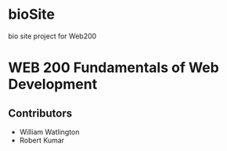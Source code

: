 # bioSite
bio site project for Web200 
<h1>WEB 200 Fundamentals of Web Development</h1>
<h2>Contributors</h2>
<ul>
    <li>William Watlington</li>
    <li>Robert Kumar</li>
</ul>